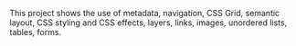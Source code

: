 This project shows the use of metadata, navigation, CSS Grid, semantic layout, CSS styling and CSS effects, layers, links, images, unordered lists, tables, forms.
